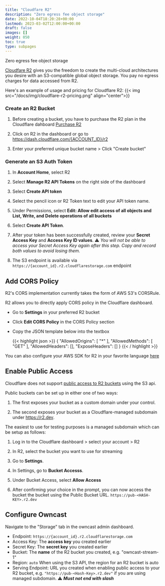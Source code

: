 ```yaml
---
title: "Cloudfare R2"
description: "Zero egress fee object storage"
date: 2022-10-04T18:20:28+00:00	
lastmod: 2023-03-02T12:00:00+00:00
draft: false
images: []
weight: 050
toc: true
type: subpages
---
```


Zero egress fee object storage

[Cloudfare R2](https://www.cloudflare.com/en-gb/products/r2/) gives you the freedom to create the multi-cloud architectures you desire with an S3-compatible global object storage. You pay no egress charges for data accessed from R2.

Here's an example of usage and pricing for Cloudflare R2:
{{< img src="/docs/img/cloudflare-r2-pricing.png" align="center">}}

### Create an R2 Bucket

1. Before creating a bucket, you have to purchase the R2 plan in the Cloudflare dahboard [Purchase R2](https://www.cloudflare.com/pg-lp/r2/)

2. Click on R2 in the dashboard or go to https://dash.cloudflare.com/{ACCOUNT_ID}/r2

3. Enter your preferred unique bucket name > Click "Create bucket"

### Generate an S3 Auth Token

1. In **Account Home**, select R2
2. Select **Manage R2 API Tokens** on the right side of the dashboard
3. Select **Create API token**
4. Select the pencil icon or R2 Token text to edit your API token name.
5. Under Permissions, select **Edit: Allow edit access of all objects and List, Write, and Delete operations of all buckets**
6. Select **Create API Token**.
7. After your token has been successfully created, review your **Secret Access Key** and **Access Key ID values**. 
:warning: *You will not be able to access your Secret Access Key again after this step. Copy and record both values to avoid losing them.*

8. The S3 endpoint is available via `https://{account_id}.r2.cloudflarestorage.com` endpoint 


## Add CORS Policy 
R2's CORS implementation currently takes the form of AWS S3's CORSRule. 

R2 allows you to directly apply CORS policy in the Cloudflare dashboard. 

- Go to **Settings** in your preferred R2 bucket

- Click **Edit CORS Policy** in the CORS Policy section

- Copy the JSON template below into the textbox


   {{< highlight json >}}
   {
    "AllowedOrigins": [
      "*"
    ],
    "AllowedMethods": [
      "GET"
    ],
    "AllowedHeaders": [],
    "ExposeHeaders": []
   }
   {{< / highlight >}}

You can also configure your AWS SDK  for R2 in your favorite language [here](https://developers.cloudflare.com/r2/examples/)

## Enable Public Access 
Cloudflare does not support [public access to R2 buckets](https://developers.cloudflare.com/r2/data-access/public-buckets/) using the S3 api.

Public buckets can be set up in either one of two ways:

1. The first exposes your bucket as a custom domain under your control.

2. The second exposes your bucket as a Cloudflare-managed subdomain under https://r2.dev.

The easiest to use for testing purposes is a managed subdomain which can be setup as follows:

1. Log in to the Cloudflare dashboard > select your account > R2

2. In R2, select the bucket you want to use for streaming 

3. Go to **Settings**. 

4. In Settings, go to **Bucket Accesss**.

5. Under Bucket Access, select **Allow Access**

6. After confirming your choice in the prompt, you can now access the bucket the bucket using the Public Bucket URL. `https://pub-<HASH-KEY>.r2.dev` 

## Configure Owncast 

Navigate to the "Storage" tab in the owncast admin dashboard.

- Endpoint: `https://{account_id}.r2.cloudflarestorage.com`
- Access Key: The **access key** you created earlier
- Secret Key: The **secret key** you created earlier
- Bucket: The **name** of the R2 bucket you created, e.g. "owncast-stream-1"
- Region: `auto` When using the S3 API, the region for an R2 bucket is auto
- Serving Endpoint: URL you created when enabling public access to your R2 bucket, e.g. `"https://pub-<Hash-Key>.r2.dev"` if you are using managed subdomain. :warning: ***Must not end with slash***